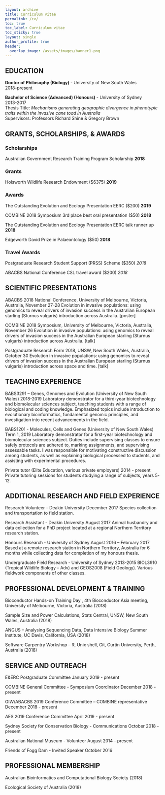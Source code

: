 ```yaml
---
layout: archive
title: Curriculum vitae
permalink: /cv/
toc: true
toc_label: Curriculum vitae
toc_sticky: true
layout: single
author_profile: true
header:
  overlay_image: /assets/images/banner1.png
---
```


## EDUCATION

**Doctor of Philosophy (Biology)** - University of New South Wales<br>
2018-present

**Bachelor of Science (Advanced) (Honours)** - University of Sydney<br>
2013-2017<br>
Thesis Title: *Mechanisms generating geographic divergence in phenotypic traits within the invasive cane toad in Australia*<br>
Supervisors: Professors Richard Shine & Gregory Brown

## GRANTS, SCHOLARSHIPS, & AWARDS

### Scholarships
Australian Government Research Training Program Scholarship **2018**

### Grants
Holsworth Wildlife Research Endowment ($6375) **2019**

### Awards
The Outstanding Evolution and Ecology Presentation EERC ($200)  **2019**

COMBINE 2018 Symposium 3rd place best oral presentation ($50) **2018**

The Outstanding Evolution and Ecology Presentation EERC talk runner up **2018**

Edgeworth David Prize in Palaeontology ($50) **2018**

### Travel Awards
Postgraduate Research Student Support (PRSS) Scheme ($350)  *2018*

ABACBS National Conference CSL travel award ($200)  *2018*


## SCIENTIFIC PRESENTATIONS

ABACBS 2018 National Conference, University of Melbourne, Victoria, Australia, November 27-28
Evolution in invasive populations: using genomics to reveal drivers of invasion success in the Australian European starling (Sturnus vulgaris) introduction across Australia. [poster]

COMBINE 2018 Symposium, University of Melbourne, Victoria, Australia, November 26 Evolution in invasive populations: using genomics to reveal drivers of invasion success in the Australian European starling (Sturnus vulgaris) introduction across Australia. [talk]

Postgraduate Research Form 2018, UNSW, New South Wales, Australia, October 30 Evolution in invasive populations: using genomics to reveal drivers of invasion success in the Australian European starling (Sturnus vulgaris) introduction across space and time. [talk]

## TEACHING EXPERIENCE

BABS3291 – Genes, Genomes and Evolution (University of New South Wales) 2018-2019
Laboratory demonstrator for a third-year biotechnology and biomolecular sciences subject, teaching students with a range of biological and coding knowledge. Emphasized topics include introduction to evolutionary bioinformatics, fundamental genomic principles, and investigation into recent advancements in the field.

BABS1201 - Molecules, Cells and Genes (University of New South Wales) Term 1, 2019
Laboratory demonstrator for a first-year biotechnology and biomolecular sciences subject. Duties include supervising classes to ensure safely protocols are adhered to, marking assignments, and supervising assessable tasks. I was responsible for motivating constructive discussion among students, as well as explaining biological processed to students, and assisting with experimental procedures.

Private tutor (Elite Education, various private employers) 2014 - present
Private tutoring sessions for students studying a range of subjects, years 5-12.

## ADDITIONAL RESEARCH AND FIELD EXPERIENCE

Research Volunteer - Deakin University December 2017
Species collection and transportation to field station.

Research Assistant - Deakin University August 2017
Animal husbandry and data collection for a PhD project located at a regional Northern Territory research station.

Honours Research - University of Sydney August 2016 – February 2017
Based at a remote research station in Northern Territory, Australia for 6 months while collecting data for completion of my honours thesis.

Undergraduate Field Research - University of Sydney 2013-2015
BIOL3910 (Tropical Wildlife Biology – Adv) and GEOS2008 (Field Geology). Various fieldwork components of other classes.

## PROFESSIONAL DEVELOPMENT & TRAINING

Bioconductor Hands-on Training Day , 4th Bioconductor Asia meeting, University of Melbourne, Victoria, Australia (2018)

Sample Size and Power Calculations, Stats Central, UNSW, New South Wales, Australia (2018)

ANGUS – Analysing Sequencing Data, Data Intensive Biology Summer Institute, UC Davis, California, USA (2018)

Software Carpentry Workshop – R, Unix shell, Git, Curtin University, Perth, Australia (2018)

## SERVICE AND OUTREACH

E&ERC Postgraduate Committee January 2019 - present

COMBINE General Committee - Symposium Coordinator December 2018 - present

GIW/ABACBS 2019 Conference Committee – COMBINE representative December 2018 - present

AES 2019 Conference Committee April 2019 - present

Sydney Society for Conservation Biology - Communications October 2018 - present

Australian National Museum - Volunteer August 2014 - present

Friends of Fogg Dam - Invited Speaker October 2016

## PROFESSIONAL MEMBERSHIP

Australian Bioinformatics and Computational Biology Society (2018)

Ecological Society of Australia (2018)


